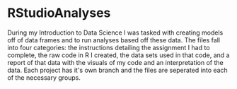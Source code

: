 # RStudioAnalyses
During my Introduction to Data Science I was tasked with creating models off of data frames and to run analyses based off these data.
The files fall into four categories: the instructions detailing the assignment I had to complete, the raw code in R I created,
the data sets used in that code, and a report of that data with the visuals of my code and an interpretation of the data.
Each project has it's own branch and the files are seperated into each of the necessary groups.
